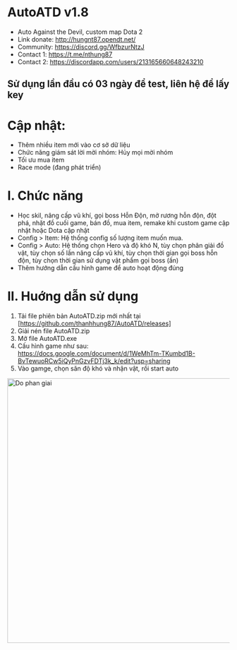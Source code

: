 # AutoATD v1.8
- Auto Against the Devil, custom map Dota 2
- Link donate: http://hungnt87.opendt.net/
- Community: https://discord.gg/WfbzurNtzJ
- Contact 1: https://t.me/nthung87 
- Contact 2: https://discordapp.com/users/213165660648243210
## Sử dụng lần đầu có 03 ngày để test, liên hệ để lấy key
# Cập nhật:
- Thêm nhiều item mới vào cơ sở dữ liệu
- Chức năng giám sát lời mời nhóm: Hủy mọi mời nhóm
- Tối ưu mua item
- Race mode (đang phát triển)
# I. Chức năng
- Học skil, nâng cấp vũ khí, gọi boss Hỗn Độn, mở rương hỗn độn, đột phá, nhặt đồ cuối game, bán đồ, mua item, remake khi custom game cập nhật hoặc Dota cập nhật
- Config > Item: Hệ thống config số lượng item muốn mua.
- Config > Auto: Hệ thống chọn Hero và độ khó N, tùy chọn phân giải đồ vật, tùy chọn số lần nâng cấp vũ khí, tùy chọn thời gian gọi boss hỗn độn, tùy chọn thời gian sử dụng vật phẩm gọi boss (ấn)
- Thêm hướng dẫn cấu hình game để auto hoạt động đúng
# II. Huớng dẫn sử dụng
1. Tải file phiên bản AutoATD.zip mới nhất tại [https://github.com/thanhhung87/AutoATD/releases]
2. Giải nén file AutoATD.zip
3. Mở file AutoATD.exe
4. Cấu hình game như sau: https://docs.google.com/document/d/1WeMhTm-TKumbd1B-BvTewuoRCw5iQyPnGzvFDTj3k_k/edit?usp=sharing
5. Vào gamge, chọn săn độ khó và nhận vật, rồi start auto

<img src="https://github.com/thanhhung87/AutoATD/assets/157620249/2a71101b-77d6-424a-bd8c-7f8f6a54eb43" width="600" alt="Do phan giai" />
